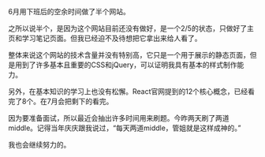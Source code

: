 6月用下班后的空余时间做了半个网站。

之所以说半个，是因为这个网站目前还没有做好，是一个2/5的状态，只做好了主页和学习笔记页面。但我已经迫不及待想把它拿出来给人看了。

整体来说这个网站的技术含量并没有特别高，它只是一个用于展示的静态页面，但是用到了许多基本且重要的CSS和jQuery，可以证明我具有基本的样式制作能力。

另外，在基本知识的学习上也没有松懈。React官网提到的12个核心概念，已经看完了8个。在7月会把剩下的看完。

因为要准备面试，所以最近会抽出许多时间用来刷题。今昨两天刷了两道middle。记得当年庆庆跟我说过，“每天两道middle，管姐就是这样成神的。”

我也会继续努力的。

